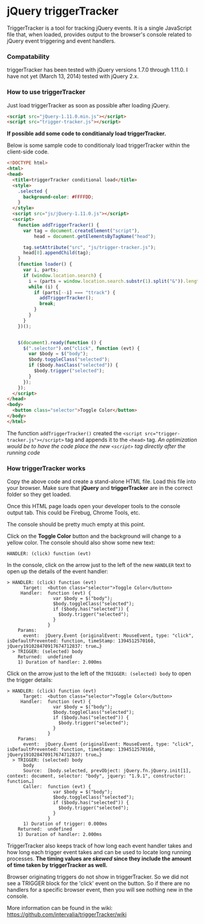 jQuery triggerTracker
=====================

TriggerTracker is a tool for tracking jQuery events. It is a single JavaScript file that, when loaded, provides output to the browser's console related to jQuery event triggering and event handlers.

### Compatability

triggerTracker has been tested with jQuery versions 1.7.0 through 1.11.0. I have not yet (March 13, 2014) tested with jQuery 2.x.

### How to use triggerTracker

Just load triggerTracker as soon as possible after loading jQuery.

```html
<script src="jQuery-1.11.0.min.js"></script>
<script src="trigger-tracker.js"></script>
```

**If possible add some code to conditianaly load triggerTracker.**

Below is some sample code to conditionaly load triggerTracker within the client-side code.

```html
<!DOCTYPE html>
<html>
<head>
  <title>triggerTracker conditional load</title>
  <style>
    .selected {
      background-color: #FFFFDD;
    }
  </style>
  <script src="js/jQuery-1.11.0.js"></script>
  <script>
    function addTriggerTracker() {
      var tag = document.createElement("script"),
          head = document.getElementsByTagName("head");

      tag.setAttribute("src", "js/trigger-tracker.js");
      head[0].appendChild(tag);
    }
    (function loader() {
      var i, parts;
      if (window.location.search) {
        i = (parts = window.location.search.substr(1).split("&")).length;
        while (i) {
          if (parts[--i] === "ttrack") {
            addTriggerTracker();
            break;
          }
        }
      }
    })();


    $(document).ready(function () {
      $(".selector").on("click", function (evt) {
        var $body = $("body");
        $body.toggleClass("selected");
        if ($body.hasClass("selected")) {
          $body.trigger("selected");
        }
      });
    });
  </script>
</head>
<body>
  <button class="selector">Toggle Color</button>
</body>
</html>
```

The function `addTriggerTracker()` created the `<script src="trigger-tracker.js"></script>` tag and appends it to the `<head>` tag. *An optimization would be to have the code place the new `<script>` tag directly after the running code*


### How triggerTracker works

Copy the above code and create a stand-alone HTML file. Load this file into your browser. Make sure that **jQuery** and **triggerTracker** are in the correct folder so they get loaded.

Once this HTML page loads open your developer tools to the console output tab. This could be Firebug, Chrome Tools, etc.

The console should be pretty much empty at this point.

Click on the **Toggle Color** button and the background will change to a yellow color. The console should also show some new text:

`HANDLER: (click) function (evt)`

In the console, click on the arrow just to the left of the new `HANDLER` text to open up the details of the event handler:

```
> HANDLER: (click) function (evt)
      Target:  <button class=​"selector">​Toggle Color​</button>
     Handler:  function (evt) {
                 var $body = $("body");
                 $body.toggleClass("selected");
                 if ($body.has("selected")) {
                   $body.trigger("selected");
                 }
               }
    Params:
      event:  jQuery.Event {originalEvent: MouseEvent, type: "click", isDefaultPrevented: function, timeStamp: 1394512570160, jQuery191028470917674712837: true…}
  > TRIGGER: (selected) body
    Returned:  undefined
    1) Duration of handler: 2.000ms
```


Click on the arrow just to the left of the `TRIGGER: (selected) body` to open the trigger details:

```
> HANDLER: (click) function (evt)
      Target:  <button class=​"selector">​Toggle Color​</button>
     Handler:  function (evt) {
                 var $body = $("body");
                 $body.toggleClass("selected");
                 if ($body.has("selected")) {
                   $body.trigger("selected");
                 }
               }
    Params:
      event:  jQuery.Event {originalEvent: MouseEvent, type: "click", isDefaultPrevented: function, timeStamp: 1394512570160, jQuery191028470917674712837: true…}
  > TRIGGER: (selected) body
      body
      Source:  [body.selected, prevObject: jQuery.fn.jQuery.init[1], context: document, selector: "body", jquery: "1.9.1", constructor: function…]
      Caller:  function (evt) {
                 var $body = $("body");
                 $body.toggleClass("selected");
                 if ($body.has("selected")) {
                   $body.trigger("selected");
                 }
               }
      1) Duration of trigger: 0.000ms   
    Returned:  undefined
    1) Duration of handler: 2.000ms
```

TriggerTracker also keeps track of how long each event handler takes and how long each trigger event takes and can be used to locate long running processes. **The timing values are *skewed* since they include the amount of time taken by triggerTracker as well.**

Browser originating triggers do not show in triggerTracker. So we did not see a TRIGGER block for the 'click' event on the button. So if there are no handlers for a specific browser event, then you will see nothing new in the console.

More information can be found in the wiki: https://github.com/intervalia/triggerTracker/wiki


